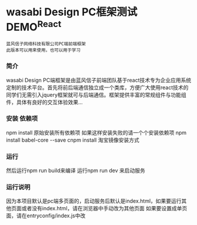 # wasabi Design PC框架测试DEMO<sup>React</sup>
	蓝风信子网络科技有限公司PC端前端框架
	此版本可以用来使用，也可以用于学习
	
### 简介
wasabi Design PC端框架是由蓝风信子前端团队基于react技术专为企业应用系统定制的技术平台。首先将前后端通信独立成一个类库，方便广大使用react技术的同学们无需引入jquery框架就可与后端通信。框架提供丰富的常规组件与功能组件，具体有良好的交互体验效果... 

### 安装 依赖项
npm install 原始安装所有依赖项
如果这样安装失败的请一个个安装依赖项
npm install babel-core --save
cnpm install 淘宝镜像安装方式 

### 运行
然后运行npm run build来编译
运行npm run dev 来启动服务

### 运行说明
因为本项目默认是pc端多页面的，启动服务后默认是index.html，如果要运行其他页面或者没有index.html，请在浏览器中手动改为其他页面
如果要设置成单页面，请在entryconfig/index.js中改


